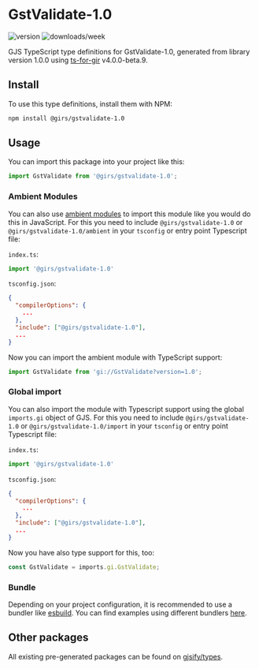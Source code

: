 
# GstValidate-1.0

![version](https://img.shields.io/npm/v/@girs/gstvalidate-1.0)
![downloads/week](https://img.shields.io/npm/dw/@girs/gstvalidate-1.0)


GJS TypeScript type definitions for GstValidate-1.0, generated from library version 1.0.0 using [ts-for-gir](https://github.com/gjsify/ts-for-gir) v4.0.0-beta.9.


## Install

To use this type definitions, install them with NPM:
```bash
npm install @girs/gstvalidate-1.0
```

## Usage

You can import this package into your project like this:
```ts
import GstValidate from '@girs/gstvalidate-1.0';
```

### Ambient Modules

You can also use [ambient modules](https://github.com/gjsify/ts-for-gir/tree/main/packages/cli#ambient-modules) to import this module like you would do this in JavaScript.
For this you need to include `@girs/gstvalidate-1.0` or `@girs/gstvalidate-1.0/ambient` in your `tsconfig` or entry point Typescript file:

`index.ts`:
```ts
import '@girs/gstvalidate-1.0'
```

`tsconfig.json`:
```json
{
  "compilerOptions": {
    ...
  },
  "include": ["@girs/gstvalidate-1.0"],
  ...
}
```

Now you can import the ambient module with TypeScript support: 

```ts
import GstValidate from 'gi://GstValidate?version=1.0';
```

### Global import

You can also import the module with Typescript support using the global `imports.gi` object of GJS.
For this you need to include `@girs/gstvalidate-1.0` or `@girs/gstvalidate-1.0/import` in your `tsconfig` or entry point Typescript file:

`index.ts`:
```ts
import '@girs/gstvalidate-1.0'
```

`tsconfig.json`:
```json
{
  "compilerOptions": {
    ...
  },
  "include": ["@girs/gstvalidate-1.0"],
  ...
}
```

Now you have also type support for this, too:

```ts
const GstValidate = imports.gi.GstValidate;
```

### Bundle

Depending on your project configuration, it is recommended to use a bundler like [esbuild](https://esbuild.github.io/). You can find examples using different bundlers [here](https://github.com/gjsify/ts-for-gir/tree/main/examples).

## Other packages

All existing pre-generated packages can be found on [gjsify/types](https://github.com/gjsify/types).

